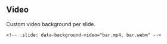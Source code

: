 ## Video

Custom video background per slide.

`<!-- .slide: data-background-video="bar.mp4, bar.webm" -->
`

<!-- .slide: data-background-video="video/foo.mp4, video/foo.webm" -->

